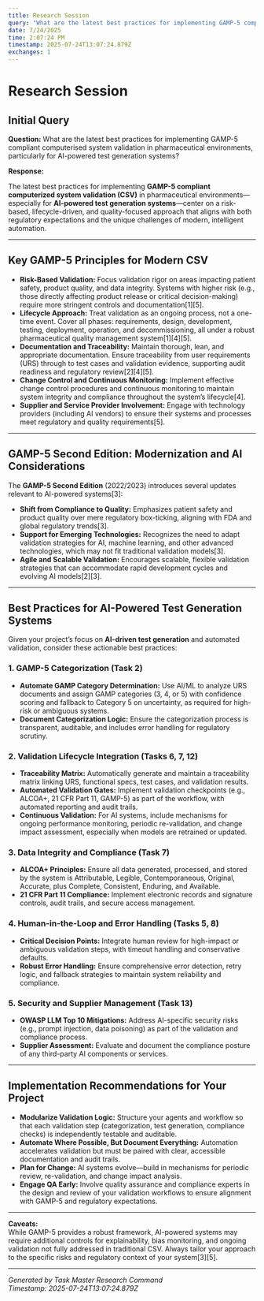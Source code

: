 ```yaml
---
title: Research Session
query: "What are the latest best practices for implementing GAMP-5 compliant computerised system validation in pharmaceutical environments, particularly for AI-powered test generation systems?"
date: 7/24/2025
time: 2:07:24 PM
timestamp: 2025-07-24T13:07:24.879Z
exchanges: 1
---
```


# Research Session

## Initial Query

**Question:** What are the latest best practices for implementing GAMP-5 compliant computerised system validation in pharmaceutical environments, particularly for AI-powered test generation systems?

**Response:**

The latest best practices for implementing **GAMP-5 compliant computerized system validation (CSV)** in pharmaceutical environments—especially for **AI-powered test generation systems**—center on a risk-based, lifecycle-driven, and quality-focused approach that aligns with both regulatory expectations and the unique challenges of modern, intelligent automation.

---

## Key GAMP-5 Principles for Modern CSV

- **Risk-Based Validation:** Focus validation rigor on areas impacting patient safety, product quality, and data integrity. Systems with higher risk (e.g., those directly affecting product release or critical decision-making) require more stringent controls and documentation[1][5].
- **Lifecycle Approach:** Treat validation as an ongoing process, not a one-time event. Cover all phases: requirements, design, development, testing, deployment, operation, and decommissioning, all under a robust pharmaceutical quality management system[1][4][5].
- **Documentation and Traceability:** Maintain thorough, lean, and appropriate documentation. Ensure traceability from user requirements (URS) through to test cases and validation evidence, supporting audit readiness and regulatory review[2][4][5].
- **Change Control and Continuous Monitoring:** Implement effective change control procedures and continuous monitoring to maintain system integrity and compliance throughout the system’s lifecycle[4].
- **Supplier and Service Provider Involvement:** Engage with technology providers (including AI vendors) to ensure their systems and processes meet regulatory and quality requirements[5].

---

## GAMP-5 Second Edition: Modernization and AI Considerations

The **GAMP-5 Second Edition** (2022/2023) introduces several updates relevant to AI-powered systems[3]:

- **Shift from Compliance to Quality:** Emphasizes patient safety and product quality over mere regulatory box-ticking, aligning with FDA and global regulatory trends[3].
- **Support for Emerging Technologies:** Recognizes the need to adapt validation strategies for AI, machine learning, and other advanced technologies, which may not fit traditional validation models[3].
- **Agile and Scalable Validation:** Encourages scalable, flexible validation strategies that can accommodate rapid development cycles and evolving AI models[2][3].

---

## Best Practices for AI-Powered Test Generation Systems

Given your project’s focus on **AI-driven test generation** and automated validation, consider these actionable best practices:

### 1. GAMP-5 Categorization (Task 2)
- **Automate GAMP Category Determination:** Use AI/ML to analyze URS documents and assign GAMP categories (3, 4, or 5) with confidence scoring and fallback to Category 5 on uncertainty, as required for high-risk or ambiguous systems.
- **Document Categorization Logic:** Ensure the categorization process is transparent, auditable, and includes error handling for regulatory scrutiny.

### 2. Validation Lifecycle Integration (Tasks 6, 7, 12)
- **Traceability Matrix:** Automatically generate and maintain a traceability matrix linking URS, functional specs, test cases, and validation results.
- **Automated Validation Gates:** Implement validation checkpoints (e.g., ALCOA+, 21 CFR Part 11, GAMP-5) as part of the workflow, with automated reporting and audit trails.
- **Continuous Validation:** For AI systems, include mechanisms for ongoing performance monitoring, periodic re-validation, and change impact assessment, especially when models are retrained or updated.

### 3. Data Integrity and Compliance (Task 7)
- **ALCOA+ Principles:** Ensure all data generated, processed, and stored by the system is Attributable, Legible, Contemporaneous, Original, Accurate, plus Complete, Consistent, Enduring, and Available.
- **21 CFR Part 11 Compliance:** Implement electronic records and signature controls, audit trails, and secure access management.

### 4. Human-in-the-Loop and Error Handling (Tasks 5, 8)
- **Critical Decision Points:** Integrate human review for high-impact or ambiguous validation steps, with timeout handling and conservative defaults.
- **Robust Error Handling:** Ensure comprehensive error detection, retry logic, and fallback strategies to maintain system reliability and compliance.

### 5. Security and Supplier Management (Task 13)
- **OWASP LLM Top 10 Mitigations:** Address AI-specific security risks (e.g., prompt injection, data poisoning) as part of the validation and compliance process.
- **Supplier Assessment:** Evaluate and document the compliance posture of any third-party AI components or services.

---

## Implementation Recommendations for Your Project

- **Modularize Validation Logic:** Structure your agents and workflow so that each validation step (categorization, test generation, compliance checks) is independently testable and auditable.
- **Automate Where Possible, But Document Everything:** Automation accelerates validation but must be paired with clear, accessible documentation and audit trails.
- **Plan for Change:** AI systems evolve—build in mechanisms for periodic review, re-validation, and change impact analysis.
- **Engage QA Early:** Involve quality assurance and compliance experts in the design and review of your validation workflows to ensure alignment with GAMP-5 and regulatory expectations.

---

**Caveats:**  
While GAMP-5 provides a robust framework, AI-powered systems may require additional controls for explainability, bias monitoring, and ongoing validation not fully addressed in traditional CSV. Always tailor your approach to the specific risks and regulatory context of your system[3][5].


---

*Generated by Task Master Research Command*  
*Timestamp: 2025-07-24T13:07:24.879Z*
